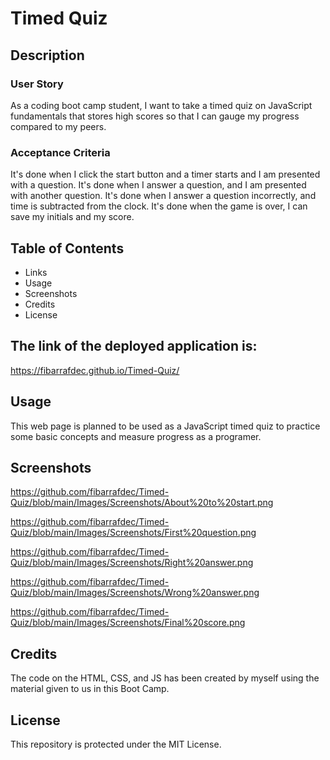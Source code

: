 # Timed Quiz

## Description

### User Story

As a coding boot camp student, I want to take a timed quiz on JavaScript fundamentals that stores high scores so that I can gauge my progress compared to my peers.


### Acceptance Criteria

It's done when I click the start button and a timer starts and I am presented with a question.
It's done when I answer a question, and I am presented with another question.
It's done when I answer a question incorrectly, and time is subtracted from the clock.
It's done when the game is over, I can save my initials and my score.  


## Table of Contents 

- Links
- Usage
- Screenshots
- Credits
- License
  

## The link of the deployed application is:

https://fibarrafdec.github.io/Timed-Quiz/


## Usage

This web page is planned to be used as a JavaScript timed quiz to practice some basic concepts and measure progress as a programer.


## Screenshots

https://github.com/fibarrafdec/Timed-Quiz/blob/main/Images/Screenshots/About%20to%20start.png

https://github.com/fibarrafdec/Timed-Quiz/blob/main/Images/Screenshots/First%20question.png

https://github.com/fibarrafdec/Timed-Quiz/blob/main/Images/Screenshots/Right%20answer.png

https://github.com/fibarrafdec/Timed-Quiz/blob/main/Images/Screenshots/Wrong%20answer.png

https://github.com/fibarrafdec/Timed-Quiz/blob/main/Images/Screenshots/Final%20score.png


## Credits

The code on the HTML, CSS, and JS has been created by myself using the material given to us in this Boot Camp.


## License

This repository is protected under the MIT License.

